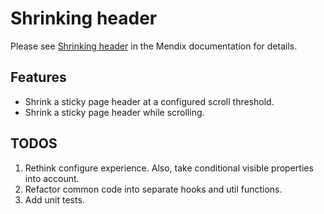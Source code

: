 # Shrinking header

Please see [Shrinking header]() in the Mendix documentation for details.

## Features
- Shrink a sticky page header at a configured scroll threshold.
- Shrink a sticky page header while scrolling.

## TODOS
1. Rethink configure experience. Also, take conditional visible properties into account.
1. Refactor common code into separate hooks and util functions.
1. Add unit tests.
